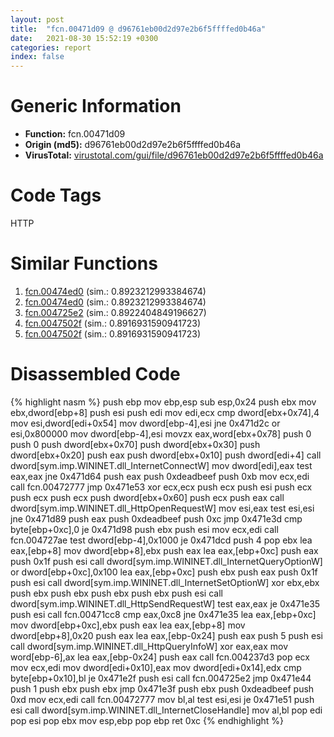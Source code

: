 ```yaml
---
layout: post
title:  "fcn.00471d09 @ d96761eb00d2d97e2b6f5ffffed0b46a"
date:   2021-08-30 15:52:19 +0300
categories: report
index: false
---
```


# Generic Information
- **Function:** fcn.00471d09
- **Origin (md5):** d96761eb00d2d97e2b6f5ffffed0b46a
- **VirusTotal:** [virustotal.com/gui/file/d96761eb00d2d97e2b6f5ffffed0b46a][virustotal_ref]

# Code Tags
<span class="tag" id="HTTP">HTTP</span>


# Similar Functions

1. [fcn.00474ed0][similar_1_ref] (sim.: 0.8923212993384674)
2. [fcn.00474ed0][similar_2_ref] (sim.: 0.8923212993384674)
3. [fcn.004725e2][similar_3_ref] (sim.: 0.8922404849196627)
4. [fcn.0047502f][similar_4_ref] (sim.: 0.8916931590941723)
5. [fcn.0047502f][similar_5_ref] (sim.: 0.8916931590941723)


# Disassembled Code

{% highlight nasm %}
push ebp
mov ebp,esp
sub esp,0x24
push ebx
mov ebx,dword[ebp+8]
push esi
push edi
mov edi,ecx
cmp dword[ebx+0x74],4
mov esi,dword[edi+0x54]
mov dword[ebp-4],esi
jne 0x471d2c
or esi,0x800000
mov dword[ebp-4],esi
movzx eax,word[ebx+0x78]
push 0
push 0
push dword[ebx+0x70]
push dword[ebx+0x30]
push dword[ebx+0x20]
push eax
push dword[ebx+0x10]
push dword[edi+4]
call dword[sym.imp.WININET.dll_InternetConnectW]
mov dword[edi],eax
test eax,eax
jne 0x471d64
push eax
push 0xdeadbeef
push 0xb
mov ecx,edi
call fcn.00472777
jmp 0x471e53
xor ecx,ecx
push ecx
push esi
push ecx
push ecx
push ecx
push dword[ebx+0x60]
push ecx
push eax
call dword[sym.imp.WININET.dll_HttpOpenRequestW]
mov esi,eax
test esi,esi
jne 0x471d89
push eax
push 0xdeadbeef
push 0xc
jmp 0x471e3d
cmp byte[ebp+0xc],0
je 0x471d98
push ebx
push esi
mov ecx,edi
call fcn.004727ae
test dword[ebp-4],0x1000
je 0x471dcd
push 4
pop ebx
lea eax,[ebp+8]
mov dword[ebp+8],ebx
push eax
lea eax,[ebp+0xc]
push eax
push 0x1f
push esi
call dword[sym.imp.WININET.dll_InternetQueryOptionW]
or dword[ebp+0xc],0x100
lea eax,[ebp+0xc]
push ebx
push eax
push 0x1f
push esi
call dword[sym.imp.WININET.dll_InternetSetOptionW]
xor ebx,ebx
push ebx
push ebx
push ebx
push ebx
push esi
call dword[sym.imp.WININET.dll_HttpSendRequestW]
test eax,eax
je 0x471e35
push esi
call fcn.00471cc8
cmp eax,0xc8
jne 0x471e35
lea eax,[ebp+0xc]
mov dword[ebp+0xc],ebx
push eax
lea eax,[ebp+8]
mov dword[ebp+8],0x20
push eax
lea eax,[ebp-0x24]
push eax
push 5
push esi
call dword[sym.imp.WININET.dll_HttpQueryInfoW]
xor eax,eax
mov word[ebp-6],ax
lea eax,[ebp-0x24]
push eax
call fcn.004237d3
pop ecx
mov ecx,edi
mov dword[edi+0x10],eax
mov dword[edi+0x14],edx
cmp byte[ebp+0x10],bl
je 0x471e2f
push esi
call fcn.004725e2
jmp 0x471e44
push 1
push ebx
push ebx
jmp 0x471e3f
push ebx
push 0xdeadbeef
push 0xd
mov ecx,edi
call fcn.00472777
mov bl,al
test esi,esi
je 0x471e51
push esi
call dword[sym.imp.WININET.dll_InternetCloseHandle]
mov al,bl
pop edi
pop esi
pop ebx
mov esp,ebp
pop ebp
ret 0xc
{% endhighlight %}


[similar_1_ref]: /report/fcn.00474ed0@fb9b7d22bc1c143ac66b0575cbdd088d
[similar_2_ref]: /report/fcn.00474ed0@912f1d013a0d6151bc7a7cef6da1b2a0
[similar_3_ref]: /report/fcn.004725e2@d96761eb00d2d97e2b6f5ffffed0b46a
[similar_4_ref]: /report/fcn.0047502f@152885a790b99953ce23874f0947b7bd
[similar_5_ref]: /report/fcn.0047502f@912f1d013a0d6151bc7a7cef6da1b2a0
[virustotal_ref]: https://www.virustotal.com/gui/file/d96761eb00d2d97e2b6f5ffffed0b46a
